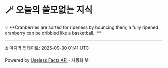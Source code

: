 # 🪄 오늘의 쓸모없는 지식

💡 **Cranberries are sorted for ripeness by bouncing them; a fully ripened cranberry can be dribbled like a basketball.  **

---
⏳ 마지막 업데이트: 2025-09-30 01:41 UTC

Powered by [Useless Facts API](https://uselessfacts.jsph.pl/) · 자동화 봇